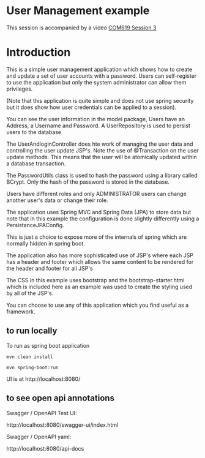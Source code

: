 
# User Management example

This session is accompanied by a video [COM619 Session 3](https://youtu.be/v3XppCqvH5c)

# Introduction

This is a simple user management application which shows how to create and update a set of user accounts with a password.
Users can self-register to use the application but only the system administrator can allow them privileges.

(Note that this application is quite simple and does not use spring security but it does show how user credentials can be applied to a session).

You can see the user information in the model package, Users have an Address, a Username and Password. 
A UserRepository is used to persist users to the database

The UserAndloginController does hte work of managing the user data and controlling the user update JSP's.
Note the use of @Transaction on the user update methods. 
This means that the user will be atomically updated within a database transaction.

The PasswordUtils class is used to hash the password using a library called BCrypt.
Only the hash of the password is stored in the database.

Users have different roles and only ADMINISTRATOR users can change another user's data or change their role.

The application uses Spring MVC and Spring Data (JPA) to store data but note that in this example the configuration is done slightly differently using a PersistanceJPAConfig. 

This is just a choice to expose more of the internals of spring which are normally hidden in spring boot. 

The application also has more sophisticated use of JSP's where each JSP has a header and footer which allows the same content to be rendered for the header and footer for all JSP's

The CSS in this example uses bootstrap and the bootstrap-starter.html which is included here as an example was used to create the styling used by all of the JSP's.

You can choose to use any of this application which you find useful as a framework.

## to run locally

To run as spring boot application 

```
mvn clean install

mvn spring-boot:run
```

UI is at http://localhost:8080/


## to see open api annotations

Swagger / OpenAPI Test UI:

http://localhost:8080/swagger-ui/index.html

Swagger / OpenAPI yaml:

http://localhost:8080/api-docs



